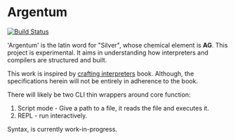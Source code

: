 # Argentum
[![Build Status](https://travis-ci.org/agaviria/argentum.svg?branch=master)](https://travis-ci.org/agaviria/argentum)

'Argentum' is the latin word for "Silver", whose chemical element is **AG**.
This project is experimental. It aims in understanding how interpreters and
compilers are structured and built.

This work is inspired by [crafting interpreters](http://www.craftinginterpreters.com) book. Although, the specifications
herein will not be entirely in adherence to the book.

There will likely be two CLI thin wrappers around core function:

1. Script mode - Give a path to a file, it reads the file and executes it.
2. REPL - run interactively.

Syntax, is currently work-in-progress.
